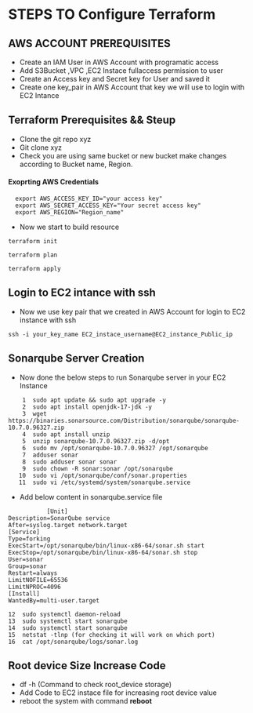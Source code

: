 # STEPS TO Configure Terraform

## AWS ACCOUNT PREREQUISITES
   - Create an IAM User in AWS Account with programatic access
   - Add S3Bucket ,VPC ,EC2 Instace fullaccess permission to user
   - Create an Access key and Secret key for User and saved it 
   - Create one key_pair in AWS Account that key we will use to login with EC2 Intance

## Terraform Prerequisites && Steup 

   - Clone the git repo xyz
   - Git clone xyz
   - Check you are using same bucket or new bucket make changes according to Bucket name,  Region.
#### Exoprting AWS Credentials
   ```
     export AWS_ACCESS_KEY_ID="your access key"
     export AWS_SECRET_ACCESS_KEY="Your secret access key"
     export AWS_REGION="Region_name"

  ```
   - Now we start to build resource
```
terraform init
```
```
terraform plan
```
```
terraform apply
```

## Login to EC2 intance with ssh

- Now we use key pair that we created in AWS Account for login to EC2 instance with ssh
```
ssh -i your_key_name EC2_instace_username@EC2_instance_Public_ip
```
## Sonarqube Server Creation

- Now done the below steps to run Sonarqube server in your EC2 Instance

```
    1  sudo apt update && sudo apt upgrade -y
    2  sudo apt install openjdk-17-jdk -y
    3  wget https://binaries.sonarsource.com/Distribution/sonarqube/sonarqube-10.7.0.96327.zip
    4  sudo apt install unzip
    5  unzip sonarqube-10.7.0.96327.zip -d/opt
    6  sudo mv /opt/sonarqube-10.7.0.96327 /opt/sonarqube
    7  adduser sonar
    8  sudo adduser sonar sonar
    9  sudo chown -R sonar:sonar /opt/sonarqube
   10  sudo vi /opt/sonarqube/conf/sonar.properties 
   11  sudo vi /etc/systemd/system/sonarqube.service
 ```
   - Add below content in sonarqube.service file 
 ```
	 		[Unit]
Description=SonarQube service
After=syslog.target network.target
[Service]
Type=forking
ExecStart=/opt/sonarqube/bin/linux-x86-64/sonar.sh start
ExecStop=/opt/sonarqube/bin/linux-x86-64/sonar.sh stop
User=sonar
Group=sonar
Restart=always
LimitNOFILE=65536
LimitNPROC=4096
[Install]
WantedBy=multi-user.target
```  
    12  sudo systemctl daemon-reload
    13  sudo systemctl start sonarqube
    14  sudo systemctl start sonarqube
    15  netstat -tlnp (for checking it will work on which port)
    16  cat /opt/sonarqube/logs/sonar.log 
   

   ## Root device Size Increase Code

  - df -h (Command to check root_device storage)
  - Add Code to EC2 instace file for increasing root device value 
  - reboot the system with command **reboot**
 



